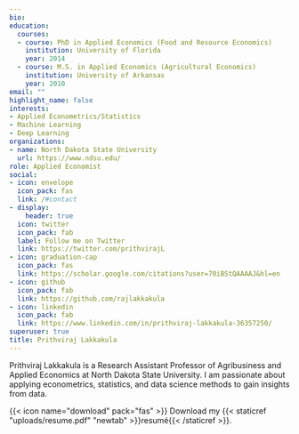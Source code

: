 ```yaml
---
bio: 
education:
  courses:
  - course: PhD in Applied Economics (Food and Resource Economics)
    institution: University of Florida
    year: 2014
  - course: M.S. in Applied Economics (Agricultural Economics)
    institution: University of Arkansas
    year: 2010
email: ""
highlight_name: false
interests:
- Applied Econometrics/Statistics
- Machine Learning
- Deep Learning
organizations:
- name: North Dakota State University
  url: https://www.ndsu.edu/
role: Applied Economist
social:
- icon: envelope
  icon_pack: fas
  link: /#contact
- display:
    header: true
  icon: twitter
  icon_pack: fab
  label: Follow me on Twitter
  link: https://twitter.com/prithvirajL
- icon: graduation-cap
  icon_pack: fas
  link: https://scholar.google.com/citations?user=70iBStQAAAAJ&hl=en
- icon: github
  icon_pack: fab
  link: https://github.com/rajlakkakula
- icon: linkedin
  icon_pack: fab
  link: https://www.linkedin.com/in/prithviraj-lakkakula-36357250/
superuser: true
title: Prithviraj Lakkakula
---
```


Prithviraj Lakkakula is a Research Assistant Professor of Agribusiness and Applied Economics at North Dakota State University. I am passionate about applying econometrics, statistics, and data science methods to gain insights from data.


{{< icon name="download" pack="fas" >}} Download my {{< staticref "uploads/resume.pdf" "newtab" >}}resumé{{< /staticref >}}.
